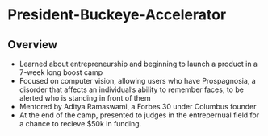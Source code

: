 # President-Buckeye-Accelerator
## Overview
- Learned about entrepreneurship and beginning to launch a product in a 7-week long boost camp
- Focused on computer vision, allowing users who have Prospagnosia, a disorder that affects an individual’s ability to remember faces, to be alerted who is standing in front of them
- Mentored by Aditya Ramaswami, a Forbes 30 under Columbus founder
- At the end of the camp, presented to judges in the entrepernual field for a chance to recieve $50k in funding.

  
